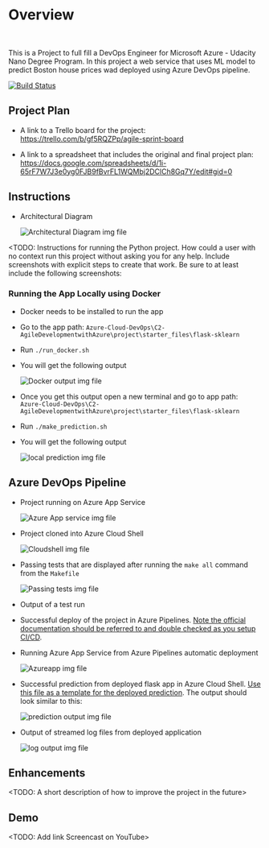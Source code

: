 # Overview
<br />

This is a Project to full fill a DevOps Engineer for Microsoft Azure - Udacity Nano Degree Program. In this project a web service that uses ML model to predict Boston house
prices wad deployed using Azure DevOps pipeline.

[![Build Status](https://dev.azure.com/mikiye-24/Flask-App-Deploy/_apis/build/status/Mikisho.Azure-Cloud-DevOps?branchName=master)](https://dev.azure.com/mikiye-24/Flask-App-Deploy/_build/latest?definitionId=2&branchName=master)

## Project Plan

* A link to a Trello board for the project:
  https://trello.com/b/gf5RQZPp/agile-sprint-board

* A link to a spreadsheet that includes the original and final project plan:
  https://docs.google.com/spreadsheets/d/1i-65rF7W7J3e0yg0FJB9fBvrFL1WQMbj2DClCh8Gq7Y/edit#gid=0

## Instructions

* Architectural Diagram  
  
  ![Architectural Diagram img file](Screenshots/Arch-Diag.JPG)

<TODO:  Instructions for running the Python project.  How could a user with no context run this project without asking you for any help.  Include screenshots with explicit steps to create that work. Be sure to at least include the following screenshots:

### Running the App Locally using Docker

* Docker needs to be installed to run the app
* Go to the app path: `Azure-Cloud-DevOps\C2-AgileDevelopmentwithAzure\project\starter_files\flask-sklearn`
* Run `./run_docker.sh`

* You will get the following output
  
  ![Docker output img file](Screenshots/run_docker_local.JPG)

* Once you get this output open a new terminal and go to app path: `Azure-Cloud-DevOps\C2-AgileDevelopmentwithAzure\project\starter_files\flask-sklearn`

* Run `./make_prediction.sh`

* You will get the following output

  ![local prediction img file](Screenshots/local_predic_output.JPG)

## Azure DevOps Pipeline

* Project running on Azure App Service

  ![Azure App service img file](Screenshots/AZ_deployed-app.JPG)

* Project cloned into Azure Cloud Shell

  ![Cloudshell img file](Screenshots/Cloned_AZ_cloudshell.JPG)

* Passing tests that are displayed after running the `make all` command from the `Makefile`

  ![Passing tests img file](Screenshots/Make_passed.JPG)

* Output of a test run
  

* Successful deploy of the project in Azure Pipelines.  [Note the official documentation should be referred to and double checked as you setup CI/CD](https://docs.microsoft.com/en-us/azure/devops/pipelines/ecosystems/python-webapp?view=azure-devops).

* Running Azure App Service from Azure Pipelines automatic deployment

  ![Azureapp img file](Screenshots/Az_CI-CD_Working.JPG)

* Successful prediction from deployed flask app in Azure Cloud Shell.  [Use this file as a template for the deployed prediction](https://github.com/Mikisho/Azure-Cloud-DevOps/tree/master/C2-AgileDevelopmentwithAzure/project/starter_files/flask-sklearnmake_predict_azure_app.sh).
The output should look similar to this:

  ![prediction output img file](Screenshots/predict_app.jpg)


* Output of streamed log files from deployed application

  ![log output img file](Screenshots/log_output.JPG)

> 

## Enhancements

<TODO: A short description of how to improve the project in the future>

## Demo 

<TODO: Add link Screencast on YouTube>


